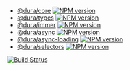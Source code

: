- [@dura/core](https://github.com/CN-YUANYU/dura/tree/master/packages/dura-core) [![NPM version](https://img.shields.io/npm/v/@dura/core.svg?style=flat)](https://npmjs.org/package/@dura/core)
- [@dura/types](https://github.com/CN-YUANYU/dura/tree/master/packages/dura-types) [![NPM version](https://img.shields.io/npm/v/@dura/types.svg?style=flat)](https://npmjs.org/package/@dura/types)
- [@dura/immer](https://github.com/CN-YUANYU/dura/tree/master/packages/dura-immer) [![NPM version](https://img.shields.io/npm/v/@dura/immer.svg?style=flat)](https://npmjs.org/package/@dura/immer)
- [@dura/async](https://github.com/CN-YUANYU/dura/tree/master/packages/dura-async) [![NPM version](https://img.shields.io/npm/v/@dura/async.svg?style=flat)](https://npmjs.org/package/@dura/async)
- [@dura/async-loading](https://github.com/CN-YUANYU/dura/tree/master/packages/dura-async-loading) [![NPM version](https://img.shields.io/npm/v/@dura/async-loading.svg?style=flat)](https://npmjs.org/package/@dura/async-loading)
- [@dura/selectors](https://github.com/CN-YUANYU/dura/tree/master/packages/dura-selectors) [![NPM version](https://img.shields.io/npm/v/@dura/selectors.svg?style=flat)](https://npmjs.org/package/@dura/selectors)

[![Build Status](https://travis-ci.org/CN-YUANYU/dura.svg?branch=master)](https://travis-ci.org/CN-YUANYU/dura)
